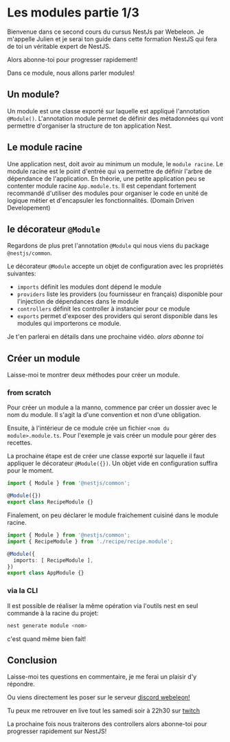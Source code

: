 # Les modules partie 1/3

Bienvenue dans ce second cours du cursus NestJs par Webeleon.
Je m'appelle Julien et je serai ton guide dans cette formation NestJS qui fera de toi un véritable expert de NestJS.

Alors abonne-toi pour progresser rapidement!

Dans ce module, nous allons parler modules!

## Un module?

Un module est une classe exporté sur laquelle est appliqué l'annotation `@Module()`.
L'annotation module permet de définir des métadonnées qui vont permettre d'organiser la structure de ton application Nest.

## Le module racine

Une application nest, doit avoir au minimum un module, le `module racine`.
Le module racine est le point d'entrée qui va permettre de définir l'arbre de dépendance de l'application.
En théorie, une petite application peu se contenter module racine `App.module.ts`.
Il est cependant fortement recommandé d'utiliser des modules pour organiser le code en unité de logique métier et d'encapsuler les fonctionnalités.
(Domain Driven Developement)

## le décorateur `@Module`

Regardons de plus pret l'annotation `@Module` qui nous viens du package `@nestjs/common`.

Le décorateur `@Module` accepte un objet de configuration avec les propriétés suivantes:

- `imports` définit les modules dont dépend le module
- `providers` liste les providers (ou fournisseur en français) disponible pour l'injection de dépendances dans le module
- `controllers` définit les controller à instancier pour ce module
- `exports` permet d'exposer des providers qui seront disponible dans les modules qui importerons ce module.

Je t'en parlerai en détails dans une prochaine vidéo. *alors abonne toi*

## Créer un module

Laisse-moi te montrer deux méthodes pour créer un module.

### from scratch

Pour créer un module a la manno, commence par créer un dossier avec le nom du module. Il s'agit la d'une convention et non d'une obligation.

Ensuite, à l'intérieur de ce module crée un fichier `<nom du module>.module.ts`. Pour l'exemple je vais créer un module pour gérer des recettes.

La prochaine étape est de créer une classe exporté sur laquelle il faut appliquer le décorateur `@Module({})`.
Un objet vide en configuration suffira pour le moment.
```ts
import { Module } from '@nestjs/common';

@Module({})
export class RecipeModule {}
```

Finalement, on peu déclarer le module fraichement cuisiné dans le module racine.
```ts
import { Module } from '@nestjs/common';
import { RecipeModule } from './recipe/recipe.module';

@Module({
  imports: [ RecipeModule ],
})
export class AppModule {}
```

### via la CLI

Il est possible de réaliser la même opération via l'outils nest en seul commande à la racine du projet:
```bash
nest generate module <nom> 
```

c'est quand même bien fait!

## Conclusion

Laisse-moi tes questions en commentaire, je me ferai un plaisir d'y répondre.

Ou viens directement les poser sur le serveur [discord webeleon!](https://discord.gg/G3QTwBJfsx)

Tu peux me retrouver en live tout les samedi soir à 22h30 sur [twitch](https://twitch.tv/webeleon)

La prochaine fois nous traiterons des controllers alors abonne-toi pour progresser rapidement sur NestJS!
